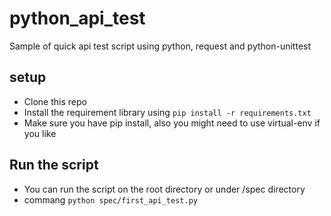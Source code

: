 # python_api_test

Sample of quick api test script using python, request and python-unittest

## setup
- Clone this repo
- Install the requirement library using `pip install -r requirements.txt`
- Make sure you have pip install, also you might need to use virtual-env if you like

## Run the script
- You can run the script on the root directory or under /spec directory
- commang `python spec/first_api_test.py`

